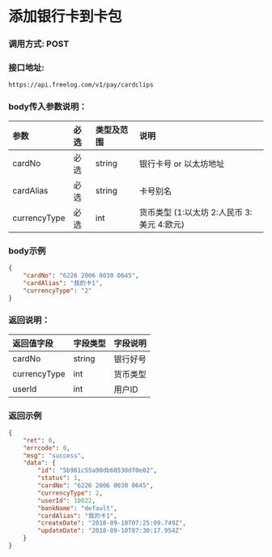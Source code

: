 # 添加银行卡到卡包

### 调用方式: POST

### 接口地址:

```
https://api.freelog.com/v1/pay/cardclips
```

### body传入参数说明：

| 参数 | 必选 | 类型及范围 | 说明 |
| :--- | :--- | :--- | :--- |
|cardNo|必选|string|银行卡号 or 以太坊地址 |
|cardAlias|必选|string|卡号别名 |
|currencyType|必选|int|货币类型 (1:以太坊 2:人民币 3:美元 4:欧元) |


### body示例

```json
{
    "cardNo": "6226 2006 0030 0645",
    "cardAlias": "我的卡1",
    "currencyType": "2"
}
```

### 返回说明：

| 返回值字段 | 字段类型 | 字段说明 |
| :--- | :--- | :--- |
| cardNo | string | 银行好号 |
| currencyType | int | 货币类型 |
| userId | int | 用户ID |


### 返回示例

```json
{
    "ret": 0,
    "errcode": 0,
    "msg": "success",
    "data": {
        "id": "5b961c55a90db60530df0e02",
        "status": 1,
        "cardNo": "6226 2006 0030 0645",
        "currencyType": 2,
        "userId": 10022,
        "bankName": "default",
        "cardAlias": "我的卡1",
        "createDate": "2018-09-10T07:25:09.749Z",
        "updateDate": "2018-09-10T07:30:17.954Z"
    }
}
```
